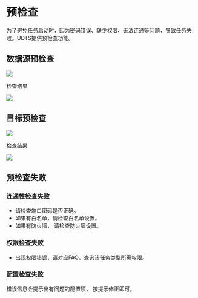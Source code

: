# 预检查

为了避免任务启动时，因为密码错误、缺少权限、无法连通等问题，导致任务失败。UDTS提供预检查功能。

## 数据源预检查

![](http://udts-doc.cn-bj.ufileos.com/integration/precheck-src.png)

检查结果

![](http://udts-doc.cn-bj.ufileos.com/integration/pre-check-result.png)

## 目标预检查

![](http://udts-doc.cn-bj.ufileos.com/integration/precheck-tgt.png)

检查结果

![](http://udts-doc.cn-bj.ufileos.com/integration/precheck-tgt-result.png)

## 预检查失败
### 连通性检查失败
- 请检查端口密码是否正确。
- 如果有白名单，请检查白名单设置。
- 如果有防火墙， 请检查防火墙设置。

### 权限检查失败
- 出现权限错误，请对应[FAQ](https://docs.ucloud.cn/udts/faq?id=%e9%97%ae%ef%bc%9amysql-%e5%85%a8%e9%87%8f%e8%bf%81%e7%a7%bb%e9%9c%80%e8%a6%81%e6%bb%a1%e8%b6%b3%e5%93%aa%e4%ba%9b%e6%9d%a1%e4%bb%b6)，查询该任务类型所需权限。

### 配置检查失败
错误信息会提示出有问题的配置项， 按提示修正即可。


